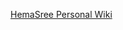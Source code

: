 [HemaSree Personal Wiki](https://github.com/vyshnavi1996/Beam-Dataproc-Java/wiki/Hema-Sree-Rathnam-Machha)